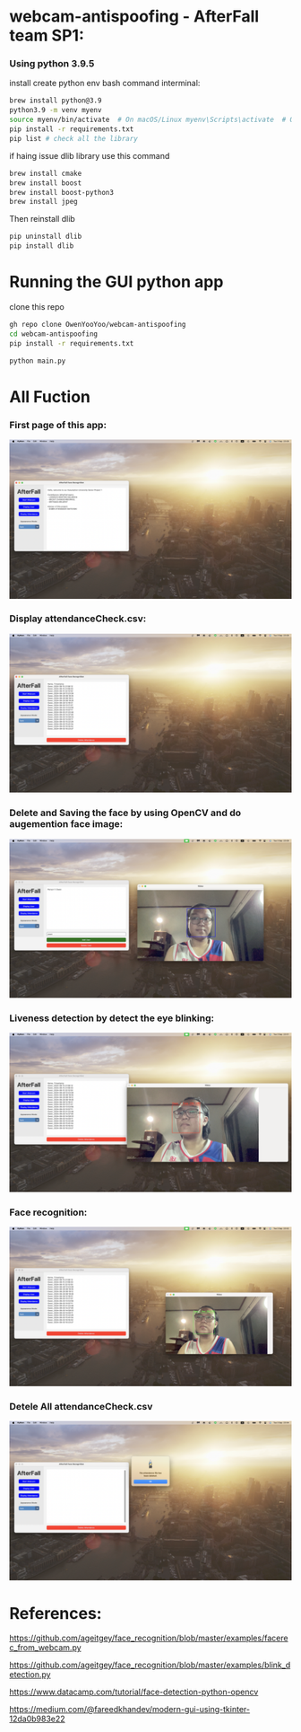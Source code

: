 # webcam-antispoofing - AfterFall team SP1:

### Using python 3.9.5

install create python env bash command interminal:
```bash
brew install python@3.9  
python3.9 -m venv myenv
source myenv/bin/activate  # On macOS/Linux myenv\Scripts\activate  # On Windows
pip install -r requirements.txt
pip list # check all the library
```

if haing issue dlib library use this command 
```bash
brew install cmake
brew install boost
brew install boost-python3
brew install jpeg
```

Then reinstall dlib

```bash
pip uninstall dlib
pip install dlib
```

# Running the GUI python app

clone this repo
```bash
gh repo clone OwenYooYoo/webcam-antispoofing
cd webcam-antispoofing
pip install -r requirements.txt
```

```bash
python main.py

```
# All Fuction

### First page of this app:
![image](imageForReadme/1.png)
### Display attendanceCheck.csv:
![image](imageForReadme/2.png)
### Delete and Saving the face by using OpenCV and do augemention face image:
![image](imageForReadme/3.png)
### Liveness detection by detect the eye blinking:
![image](imageForReadme/4.png)
### Face recognition:
![image](imageForReadme/5.png)
### Detele All attendanceCheck.csv
![image](imageForReadme/6.png)

# References:

https://github.com/ageitgey/face_recognition/blob/master/examples/facerec_from_webcam.py

https://github.com/ageitgey/face_recognition/blob/master/examples/blink_detection.py

https://www.datacamp.com/tutorial/face-detection-python-opencv

https://medium.com/@fareedkhandev/modern-gui-using-tkinter-12da0b983e22

